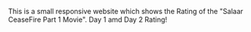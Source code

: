 This is a small responsive website which shows the Rating of the "Salaar CeaseFire Part 1 Movie". Day 1 amd Day 2 Rating!
